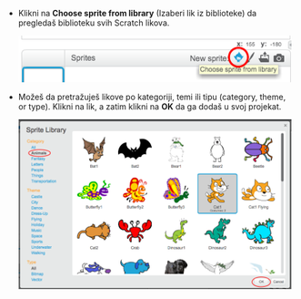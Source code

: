 + Klikni na **Choose sprite from library** (Izaberi lik iz biblioteke) da pregledaš biblioteku svih Scratch likova. 
    
    ![screenshot](images/sprite-library.png)

+ Možeš da pretražuješ likove po kategoriji, temi ili tipu (category, theme, or type). Klikni na lik, a zatim klikni na **OK** da ga dodaš u svoj projekat.
    
    ![screenshot](images/sprite-choose.png)